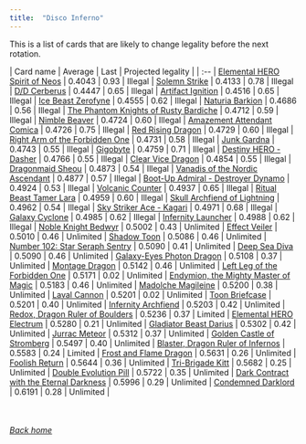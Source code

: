 ```yaml
---
title:  "Disco Inferno"
---
```


This is a list of cards that are likely to change legality before the next rotation.

| Card name | Average | Last | Projected legality |
| :-- |
[Elemental HERO Spirit of Neos](https://db.ygoprodeck.com/card/?search=Elemental%20HERO%20Spirit%20of%20Neos) | 0.4043 | 0.93 | Illegal |
[Solemn Strike](https://db.ygoprodeck.com/card/?search=Solemn%20Strike) | 0.4133 | 0.78 | Illegal |
[D/D Cerberus](https://db.ygoprodeck.com/card/?search=D/D%20Cerberus) | 0.4447 | 0.65 | Illegal |
[Artifact Ignition](https://db.ygoprodeck.com/card/?search=Artifact%20Ignition) | 0.4516 | 0.65 | Illegal |
[Ice Beast Zerofyne](https://db.ygoprodeck.com/card/?search=Ice%20Beast%20Zerofyne) | 0.4555 | 0.62 | Illegal |
[Naturia Barkion](https://db.ygoprodeck.com/card/?search=Naturia%20Barkion) | 0.4686 | 0.56 | Illegal |
[The Phantom Knights of Rusty Bardiche](https://db.ygoprodeck.com/card/?search=The%20Phantom%20Knights%20of%20Rusty%20Bardiche) | 0.4712 | 0.59 | Illegal |
[Nimble Beaver](https://db.ygoprodeck.com/card/?search=Nimble%20Beaver) | 0.4724 | 0.60 | Illegal |
[Amazement Attendant Comica](https://db.ygoprodeck.com/card/?search=Amazement%20Attendant%20Comica) | 0.4726 | 0.75 | Illegal |
[Red Rising Dragon](https://db.ygoprodeck.com/card/?search=Red%20Rising%20Dragon) | 0.4729 | 0.60 | Illegal |
[Right Arm of the Forbidden One](https://db.ygoprodeck.com/card/?search=Right%20Arm%20of%20the%20Forbidden%20One) | 0.4731 | 0.58 | Illegal |
[Junk Gardna](https://db.ygoprodeck.com/card/?search=Junk%20Gardna) | 0.4743 | 0.55 | Illegal |
[Gigobyte](https://db.ygoprodeck.com/card/?search=Gigobyte) | 0.4759 | 0.71 | Illegal |
[Destiny HERO - Dasher](https://db.ygoprodeck.com/card/?search=Destiny%20HERO%20-%20Dasher) | 0.4766 | 0.55 | Illegal |
[Clear Vice Dragon](https://db.ygoprodeck.com/card/?search=Clear%20Vice%20Dragon) | 0.4854 | 0.55 | Illegal |
[Dragonmaid Sheou](https://db.ygoprodeck.com/card/?search=Dragonmaid%20Sheou) | 0.4873 | 0.54 | Illegal |
[Vanadis of the Nordic Ascendant](https://db.ygoprodeck.com/card/?search=Vanadis%20of%20the%20Nordic%20Ascendant) | 0.4877 | 0.57 | Illegal |
[Boot-Up Admiral - Destroyer Dynamo](https://db.ygoprodeck.com/card/?search=Boot-Up%20Admiral%20-%20Destroyer%20Dynamo) | 0.4924 | 0.53 | Illegal |
[Volcanic Counter](https://db.ygoprodeck.com/card/?search=Volcanic%20Counter) | 0.4937 | 0.65 | Illegal |
[Ritual Beast Tamer Lara](https://db.ygoprodeck.com/card/?search=Ritual%20Beast%20Tamer%20Lara) | 0.4959 | 0.60 | Illegal |
[Skull Archfiend of Lightning](https://db.ygoprodeck.com/card/?search=Skull%20Archfiend%20of%20Lightning) | 0.4962 | 0.54 | Illegal |
[Sky Striker Ace - Kagari](https://db.ygoprodeck.com/card/?search=Sky%20Striker%20Ace%20-%20Kagari) | 0.4971 | 0.68 | Illegal |
[Galaxy Cyclone](https://db.ygoprodeck.com/card/?search=Galaxy%20Cyclone) | 0.4985 | 0.62 | Illegal |
[Infernity Launcher](https://db.ygoprodeck.com/card/?search=Infernity%20Launcher) | 0.4988 | 0.62 | Illegal |
[Noble Knight Bedwyr](https://db.ygoprodeck.com/card/?search=Noble%20Knight%20Bedwyr) | 0.5002 | 0.43 | Unlimited |
[Effect Veiler](https://db.ygoprodeck.com/card/?search=Effect%20Veiler) | 0.5010 | 0.46 | Unlimited |
[Shadow Toon](https://db.ygoprodeck.com/card/?search=Shadow%20Toon) | 0.5086 | 0.46 | Unlimited |
[Number 102: Star Seraph Sentry](https://db.ygoprodeck.com/card/?search=Number%20102:%20Star%20Seraph%20Sentry) | 0.5090 | 0.41 | Unlimited |
[Deep Sea Diva](https://db.ygoprodeck.com/card/?search=Deep%20Sea%20Diva) | 0.5090 | 0.46 | Unlimited |
[Galaxy-Eyes Photon Dragon](https://db.ygoprodeck.com/card/?search=Galaxy-Eyes%20Photon%20Dragon) | 0.5108 | 0.37 | Unlimited |
[Montage Dragon](https://db.ygoprodeck.com/card/?search=Montage%20Dragon) | 0.5142 | 0.46 | Unlimited |
[Left Leg of the Forbidden One](https://db.ygoprodeck.com/card/?search=Left%20Leg%20of%20the%20Forbidden%20One) | 0.5171 | 0.02 | Unlimited |
[Endymion, the Mighty Master of Magic](https://db.ygoprodeck.com/card/?search=Endymion,%20the%20Mighty%20Master%20of%20Magic) | 0.5183 | 0.46 | Unlimited |
[Madolche Magileine](https://db.ygoprodeck.com/card/?search=Madolche%20Magileine) | 0.5200 | 0.38 | Unlimited |
[Laval Cannon](https://db.ygoprodeck.com/card/?search=Laval%20Cannon) | 0.5201 | 0.02 | Unlimited |
[Toon Briefcase](https://db.ygoprodeck.com/card/?search=Toon%20Briefcase) | 0.5201 | 0.40 | Unlimited |
[Infernity Archfiend](https://db.ygoprodeck.com/card/?search=Infernity%20Archfiend) | 0.5203 | 0.42 | Unlimited |
[Redox, Dragon Ruler of Boulders](https://db.ygoprodeck.com/card/?search=Redox,%20Dragon%20Ruler%20of%20Boulders) | 0.5236 | 0.37 | Limited |
[Elemental HERO Electrum](https://db.ygoprodeck.com/card/?search=Elemental%20HERO%20Electrum) | 0.5280 | 0.21 | Unlimited |
[Gladiator Beast Darius](https://db.ygoprodeck.com/card/?search=Gladiator%20Beast%20Darius) | 0.5302 | 0.42 | Unlimited |
[Jurrac Meteor](https://db.ygoprodeck.com/card/?search=Jurrac%20Meteor) | 0.5312 | 0.37 | Unlimited |
[Golden Castle of Stromberg](https://db.ygoprodeck.com/card/?search=Golden%20Castle%20of%20Stromberg) | 0.5497 | 0.40 | Unlimited |
[Blaster, Dragon Ruler of Infernos](https://db.ygoprodeck.com/card/?search=Blaster,%20Dragon%20Ruler%20of%20Infernos) | 0.5583 | 0.24 | Limited |
[Frost and Flame Dragon](https://db.ygoprodeck.com/card/?search=Frost%20and%20Flame%20Dragon) | 0.5631 | 0.26 | Unlimited |
[Foolish Return](https://db.ygoprodeck.com/card/?search=Foolish%20Return) | 0.5644 | 0.36 | Unlimited |
[Tri-Brigade Kitt](https://db.ygoprodeck.com/card/?search=Tri-Brigade%20Kitt) | 0.5682 | 0.25 | Unlimited |
[Double Evolution Pill](https://db.ygoprodeck.com/card/?search=Double%20Evolution%20Pill) | 0.5722 | 0.35 | Unlimited |
[Dark Contract with the Eternal Darkness](https://db.ygoprodeck.com/card/?search=Dark%20Contract%20with%20the%20Eternal%20Darkness) | 0.5996 | 0.29 | Unlimited |
[Condemned Darklord](https://db.ygoprodeck.com/card/?search=Condemned%20Darklord) | 0.6191 | 0.28 | Unlimited |

<br>

###### [Back home](index)